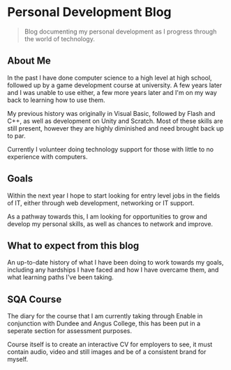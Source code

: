 # Personal Development Blog

> Blog documenting my personal development as I progress through the world of technology.

## About Me
In the past I have done computer science to a high level at high school, followed up by a game development course at university. A few years later and I was unable to use either, a few more years later and I'm on my way back to learning how to use them.

My previous history was originally in Visual Basic, followed by Flash and C++, as well as development on Unity and Scratch. Most of these skills are still present, however they are highly diminished and need brought back up to par.

Currently I volunteer doing technology support for those with little to no experience with computers.

## Goals
Within the next year I hope to start looking for entry level jobs in the fields of IT, either through web development, networking or IT support.

As a pathway towards this, I am looking for opportunities to grow and develop my personal skills, as well as chances to network and improve.

## What to expect from this blog
An up-to-date history of what I have been doing to work towards my goals, including any hardships I have faced and how I have overcame them, and what learning paths I've been taking.

## SQA Course
The diary for the course that I am currently taking through Enable in conjunction with Dundee and Angus College, this has been put in a seperate section for assessment purposes.

Course itself is to create an interactive CV for employers to see, it must contain audio, video and still images and be of a consistent brand for myself.
